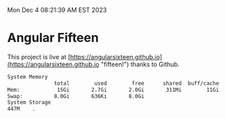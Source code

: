 Mon Dec  4 08:21:39 AM EST 2023

# Angular Fifteen


This project is live at [https://angularsixteen.github.io](https://angularsixteen.github.io "fifteen!") thanks to Github.

```bash
System Memory
               total        used        free      shared  buff/cache   available
Mem:            15Gi       2.7Gi       2.0Gi       311Mi        11Gi        12Gi
Swap:          8.0Gi       636Ki       8.0Gi
System Storage
447M	.
